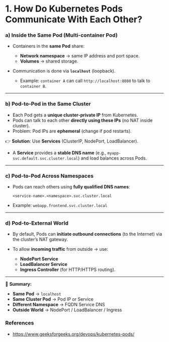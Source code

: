 
# **1. How Do Kubernetes Pods Communicate With Each Other?**

### **a) Inside the Same Pod (Multi-container Pod)**

* Containers in the **same Pod** share:

  * **Network namespace** → same IP address and port space.
  * **Volumes** → shared storage.
* Communication is done via **`localhost`** (loopback).

  * Example: `container A` can call `http://localhost:8080` to talk to `container B`.

---

### **b) Pod-to-Pod in the Same Cluster**

* Each Pod gets a **unique cluster-private IP** from Kubernetes.
* Pods can talk to each other **directly using these IPs** (no NAT inside cluster).
* Problem: Pod IPs are **ephemeral** (change if pod restarts).

👉 **Solution**: Use **Services** (ClusterIP, NodePort, LoadBalancer).

* A **Service** provides a **stable DNS name** (e.g., `myapp-svc.default.svc.cluster.local`) and load balances across Pods.

---

### **c) Pod-to-Pod Across Namespaces**

* Pods can reach others using **fully qualified DNS names**:

  ```
  <service-name>.<namespace>.svc.cluster.local
  ```
* Example: `webapp.frontend.svc.cluster.local`

---

### **d) Pod-to-External World**

* By default, Pods can **initiate outbound connections** (to the Internet) via the cluster’s NAT gateway.
* To allow **incoming traffic** from outside → use:

  * **NodePort Service**
  * **LoadBalancer Service**
  * **Ingress Controller** (for HTTP/HTTPS routing).

---

🔑 **Summary:**

* **Same Pod** → `localhost`
* **Same Cluster Pod** → Pod IP or Service
* **Different Namespace** → FQDN Service DNS
* **Outside World** → NodePort / LoadBalancer / Ingress

### References
- https://www.geeksforgeeks.org/devops/kubernetes-pods/

